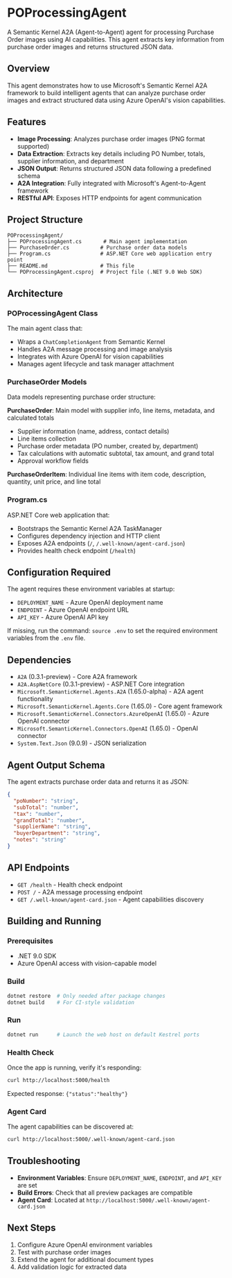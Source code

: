 # POProcessingAgent

A Semantic Kernel A2A (Agent-to-Agent) agent for processing Purchase Order images using AI capabilities. This agent extracts key information from purchase order images and returns structured JSON data.

## Overview

This agent demonstrates how to use Microsoft's Semantic Kernel A2A framework to build intelligent agents that can analyze purchase order images and extract structured data using Azure OpenAI's vision capabilities.

## Features

- **Image Processing**: Analyzes purchase order images (PNG format supported)
- **Data Extraction**: Extracts key details including PO Number, totals, supplier information, and department
- **JSON Output**: Returns structured JSON data following a predefined schema
- **A2A Integration**: Fully integrated with Microsoft's Agent-to-Agent framework
- **RESTful API**: Exposes HTTP endpoints for agent communication

## Project Structure

```
POProcessingAgent/
├── POProcessingAgent.cs       # Main agent implementation
├── PurchaseOrder.cs          # Purchase order data models
├── Program.cs                # ASP.NET Core web application entry point
├── README.md                 # This file
└── POProcessingAgent.csproj  # Project file (.NET 9.0 Web SDK)
```

## Architecture

### POProcessingAgent Class
The main agent class that:
- Wraps a `ChatCompletionAgent` from Semantic Kernel
- Handles A2A message processing and image analysis
- Integrates with Azure OpenAI for vision capabilities
- Manages agent lifecycle and task manager attachment

### PurchaseOrder Models
Data models representing purchase order structure:

**PurchaseOrder**: Main model with supplier info, line items, metadata, and calculated totals
- Supplier information (name, address, contact details)
- Line items collection
- Purchase order metadata (PO number, created by, department)
- Tax calculations with automatic subtotal, tax amount, and grand total
- Approval workflow fields

**PurchaseOrderItem**: Individual line items with item code, description, quantity, unit price, and line total

### Program.cs
ASP.NET Core web application that:
- Bootstraps the Semantic Kernel A2A TaskManager
- Configures dependency injection and HTTP client
- Exposes A2A endpoints (`/`, `/.well-known/agent-card.json`)
- Provides health check endpoint (`/health`)

## Configuration Required

The agent requires these environment variables at startup:
- `DEPLOYMENT_NAME` - Azure OpenAI deployment name
- `ENDPOINT` - Azure OpenAI endpoint URL
- `API_KEY` - Azure OpenAI API key

If missing, run the command: `source .env` to set the required environment variables from the `.env` file.

## Dependencies

- `A2A` (0.3.1-preview) - Core A2A framework
- `A2A.AspNetCore` (0.3.1-preview) - ASP.NET Core integration
- `Microsoft.SemanticKernel.Agents.A2A` (1.65.0-alpha) - A2A agent functionality
- `Microsoft.SemanticKernel.Agents.Core` (1.65.0) - Core agent framework
- `Microsoft.SemanticKernel.Connectors.AzureOpenAI` (1.65.0) - Azure OpenAI connector
- `Microsoft.SemanticKernel.Connectors.OpenAI` (1.65.0) - OpenAI connector
- `System.Text.Json` (9.0.9) - JSON serialization

## Agent Output Schema

The agent extracts purchase order data and returns it as JSON:

```json
{
  "poNumber": "string",
  "subTotal": "number",
  "tax": "number", 
  "grandTotal": "number",
  "supplierName": "string",
  "buyerDepartment": "string",
  "notes": "string"
}
```

## API Endpoints

- `GET /health` - Health check endpoint
- `POST /` - A2A message processing endpoint
- `GET /.well-known/agent-card.json` - Agent capabilities discovery

## Building and Running

### Prerequisites
- .NET 9.0 SDK
- Azure OpenAI access with vision-capable model

### Build
```bash
dotnet restore  # Only needed after package changes
dotnet build    # For CI-style validation
```

### Run
```bash
dotnet run      # Launch the web host on default Kestrel ports
```

### Health Check
Once the app is running, verify it's responding:

```bash
curl http://localhost:5000/health
```

Expected response: `{"status":"healthy"}`

### Agent Card
The agent capabilities can be discovered at:
```bash
curl http://localhost:5000/.well-known/agent-card.json
```

## Troubleshooting

- **Environment Variables**: Ensure `DEPLOYMENT_NAME`, `ENDPOINT`, and `API_KEY` are set
- **Build Errors**: Check that all preview packages are compatible
- **Agent Card**: Located at `http://localhost:5000/.well-known/agent-card.json`

## Next Steps

1. Configure Azure OpenAI environment variables
2. Test with purchase order images
3. Extend the agent for additional document types
4. Add validation logic for extracted data